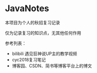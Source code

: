 # JavaNotes
本项目为个人的秋招复习记录

仅为记录复习的知识点，无其他任何作用

参考列表：

- bilibili 遇见狂神说UP主的教学视频
- cyc2018复习笔记
- 博客园、CSDN、简书等博客平台上的博文